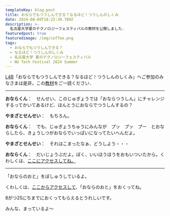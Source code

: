 ```yaml
---
templateKey: blog-post
title: おならでもつうしんできる？なるほど！つうしんのしくみ
date: 2024-08-09T18:22:39.789Z
description: >- 
  名古屋大学夏のテクノロジーフェスティバルの教材を公開しました．
featuredpost: true
featuredimage: /img/coffee.png
tags:
  - おならでもつうしんできる？
  - なるほど！つうしんのしくみ
  - 名古屋大学 夏のテクノロジーフェスティバル
  - NU Tech Festival 2024 Summer
---
```


[L4B](https://tech.imass.nagoya-u.ac.jp/lecture.html#L4B)「おならでもつうしんできる？なるほど！つうしんのしくみ」へご参加のみなさまは是非，この[教材](../../research/OER/onara/)をご一読ください．


----

**おならくん**：　せんせい、このじゅぎょうでは「おならつうしん」にチャレンジするってかいてあるけど、ほんとうにおならでつうしんするの？

**やまざとせんせい**：　もちろん。

**おならくん**：　でも、じゅぎょうちゅうにみんなが　プッ　プッ　プー　とおならしたら、きょうしつがおならでいっぱいになってたいへんだよ。

**やまざとせんせい**：　それはこまったなぁ、どうしよう・・・

**おならくん**：　だいじょうぶだよ。ぼく、いいほうほうをおもいついたから。くわしくは、[ここにアクセスしてね。](../../research/OER/onara/)

---

「おならのおと」をぼしゅうしているよ。 

くわしくは、[ここからアクセスして](../../research/OER/onara/)、「おならのおと」をおくってね。 

8がつ25にちまでにおくってもらえるとうれしいです。

みんな、まっているよ〜

